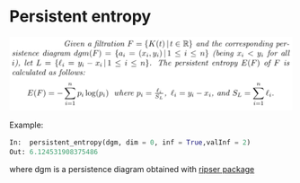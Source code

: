 # Persistent entropy

![](https://github.com/Cimagroup/Auxiliary_functions/blob/master/Python/Functions/Persistent%20entropy/defPers.png "Persistent Entropy definition")



Example:

```python
In:  persistent_entropy(dgm, dim = 0, inf = True,valInf = 2)
Out: 6.124531908375486
```

where dgm is a persistence diagram obtained with [ripser package](https://ripser.scikit-tda.org)
